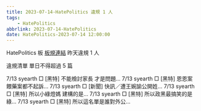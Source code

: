 ```yaml
---
title: 2023-07-14-HatePolitics 違規 1 人
tags:
    - HatePolitics
abbrlink: 2023-07-14-HatePolitics
date: HatePolitics-2023-07-14 12:00:00
---
```

HatePolitics 板 [板規連結](https://www.ptt.cc/bbs/HatePolitics/M.1617115262.A.D60.html)
昨天違規 1 人
<!-- more -->

違規清單
單日不得超過 5 篇

7/13 syearth □ [黑特] 不能檢討家長 才是問題…
7/13 syearth □ [黑特] 恩恩案 餵藥案都不起訴…
7/13 syearth □ [新聞] 快訊／遭王婉諭公開姓…
7/13 syearth □ [黑特] 所以小綠燈媽 建構的是…
7/13 syearth □ [黑特] 所以政黑最搞笑的是 綠…
7/13 syearth □ [黑特] 所以這名單是誰對外公…